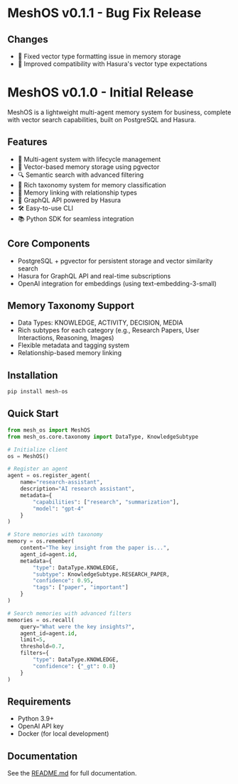 # MeshOS v0.1.1 - Bug Fix Release

## Changes
- 🐛 Fixed vector type formatting issue in memory storage
- 🔧 Improved compatibility with Hasura's vector type expectations

# MeshOS v0.1.0 - Initial Release

MeshOS is a lightweight multi-agent memory system for business, complete with vector search capabilities, built on PostgreSQL and Hasura.

## Features
- 🤖 Multi-agent system with lifecycle management
- 🧠 Vector-based memory storage using pgvector
- 🔍 Semantic search with advanced filtering
- 🌳 Rich taxonomy system for memory classification
- 🔗 Memory linking with relationship types
- 🚀 GraphQL API powered by Hasura
- 🛠️ Easy-to-use CLI
- 📚 Python SDK for seamless integration

## Core Components
- PostgreSQL + pgvector for persistent storage and vector similarity search
- Hasura for GraphQL API and real-time subscriptions
- OpenAI integration for embeddings (using text-embedding-3-small)

## Memory Taxonomy Support
- Data Types: KNOWLEDGE, ACTIVITY, DECISION, MEDIA
- Rich subtypes for each category (e.g., Research Papers, User Interactions, Reasoning, Images)
- Flexible metadata and tagging system
- Relationship-based memory linking

## Installation
```bash
pip install mesh-os
```

## Quick Start
```python
from mesh_os import MeshOS
from mesh_os.core.taxonomy import DataType, KnowledgeSubtype

# Initialize client
os = MeshOS()

# Register an agent
agent = os.register_agent(
    name="research-assistant",
    description="AI research assistant",
    metadata={
        "capabilities": ["research", "summarization"],
        "model": "gpt-4"
    }
)

# Store memories with taxonomy
memory = os.remember(
    content="The key insight from the paper is...",
    agent_id=agent.id,
    metadata={
        "type": DataType.KNOWLEDGE,
        "subtype": KnowledgeSubtype.RESEARCH_PAPER,
        "confidence": 0.95,
        "tags": ["paper", "important"]
    }
)

# Search memories with advanced filters
memories = os.recall(
    query="What were the key insights?",
    agent_id=agent.id,
    limit=5,
    threshold=0.7,
    filters={
        "type": DataType.KNOWLEDGE,
        "confidence": {"_gt": 0.8}
    }
)
```

## Requirements
- Python 3.9+
- OpenAI API key
- Docker (for local development)

## Documentation
See the [README.md](https://github.com/Props-Labs/mesh-os/blob/main/README.md) for full documentation. 